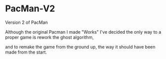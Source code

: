 # PacMan-V2
Version 2 of PacMan

<p>Although the original Pacman I made "Works" I've decided the only way to a proper game is rework the ghost algorithm,</p>
<p>and to remake the game from the ground up, the way it should have been made from the start. </p>
